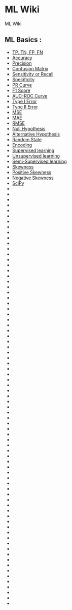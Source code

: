 # ML Wiki

ML Wiki

## ML Basics :

  * [TP, TN, FP, FN](possible_outcomes_clf.md)
  * [Accuracy](accuracy.md)
  * [Precision](precision.md)
  * [Confusion Matrix ](confusion_matrix.md)
  * [Sensitivity or Recall](sensitivity.md)
  * [Specificity](specificity.md)
  * [PR Curve](pr_curve.md)
  * [F1 Score](f1_score.md)
  * [AUC-ROC Curve](auc_roc.md)
  * [Type I Error](type1_error.md)
  * [Type II Error](type2_error.md)  
  * [MSE](mse.md)
  * [MAE](mae.md)
  * [RMSE](rmse.md)
  * [Null Hypothesis](null_hypothesis.md)
  * [Alternative Hypothesis](alternative_hypothesis.md)
  * [Random State](random_state.md)
  * [Encoding](encoding.md)
  * [Supervised learning](supervised_learning.md)
  * [Unsupervised learning](unsupervised_learning.md)
  * [Semi-Supervised learning](semi_supervised_learning.md)
  * [Skewness](skewness.md)
  * [Positive Skewness](positive_skewness.md)
  * [Negative Skewness](negative_skewness.md)
  * [SciPy](scipy.md)
  * []()
  * []()
  * []()
  * []()
  * []()
  * []()
  * []()
  * []()
  * []()
  * []()
  * []()
  * []()
  * []()
  * []()
  * []()
  * []()
  * []()
  * []()
  * []()
  * []()
  * []()
  * []()
  * []()
  * []()
  * []()
  * []()
  * []()
  * []()
  * []()
  * []()
  * []()
  * []()
  * []()
  * []()
  * []()
  * []()
  * []()
  * []()
  * []()
  * []()
  * []()
  * []()
  * []()
  * []()
  * []()
  * []()
  * []()
  * []()
  * []()
  * []()
  * []()
  * []()
  * []()
  * []()
  * []()
  * []()
  * []()
  * []()
  * []()
  * []()
  * []()
  * []()
  * []()
  * []()
  * []()
  * []()
  * []()
  * []()
  * []()
  * []()
  * []()
  * []()
  * []()
  * []()
  * []()
  * []()
  * []()
